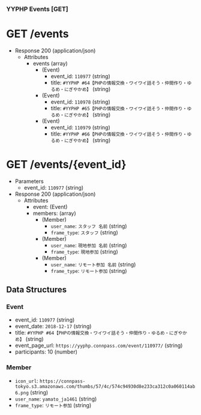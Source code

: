 ### YYPHP Events [GET]
# GET /events
+ Response 200 (application/json)
    + Attributes 
        + events (array)
            + (Event)
                + event_id: `110977` (string)
                + title: `#YYPHP #64【PHPの情報交換・ワイワイ話そう・仲間作り・ゆるめ・にぎやかめ】` (string)
            + (Event)
                + event_id: `110978` (string)
                + title: `#YYPHP #65【PHPの情報交換・ワイワイ話そう・仲間作り・ゆるめ・にぎやかめ】` (string)
            + (Event)
                + event_id: `110979` (string)
                + title: `#YYPHP #66【PHPの情報交換・ワイワイ話そう・仲間作り・ゆるめ・にぎやかめ】` (string)

# GET /events/{event_id}
+ Parameters
    + event_id: `110977` (string)
+ Response 200 (application/json)
    + Attributes 
        + event: (Event)
        + members: (array)
            + (Member)
                + `user_name`: `スタッフ 名前` (string)
                + `frame_type`: `スタッフ` (string)
            + (Member)
                + `user_name`: `現地参加 名前` (string)
                + `frame_type`: `現地参加` (string)
            + (Member)
                + `user_name`: `リモート参加 名前` (string)
                + `frame_type`: `リモート参加` (string)

## Data Structures

### Event
+ event_id: `110977` (string)
+ event_date: `2018-12-17` (string)
+ title: `#YYPHP #64【PHPの情報交換・ワイワイ話そう・仲間作り・ゆるめ・にぎやかめ】` (string)
+ event_page_url: `https://yyphp.connpass.com/event/110977/` (string)
+ participants: 10 (number)

### Member
+ `icon_url`: `https://connpass-tokyo.s3.amazonaws.com/thumbs/57/4c/574c94930d8e233ca312c0a060114ab6.png` (string)
+ `user_name`: `yamato_ja1461` (string)
+ `frame_type`: `リモート参加` (string)